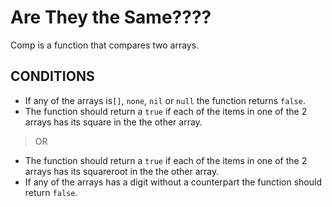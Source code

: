 # Are They the Same????
Comp is a function that compares two arrays.

## CONDITIONS
* If any of the arrays is```[]```, ```none```, ```nil``` or ```null``` the function returns ```false```.
* The function should return a ```true``` if each of the items in one of the 2 arrays has its square in the the other array.
> OR
* The function should return a ```true``` if each of the items in one of the 2 arrays has its squareroot in the the other array.
* If any of the arrays has a digit without a counterpart the function should return ```false```.
